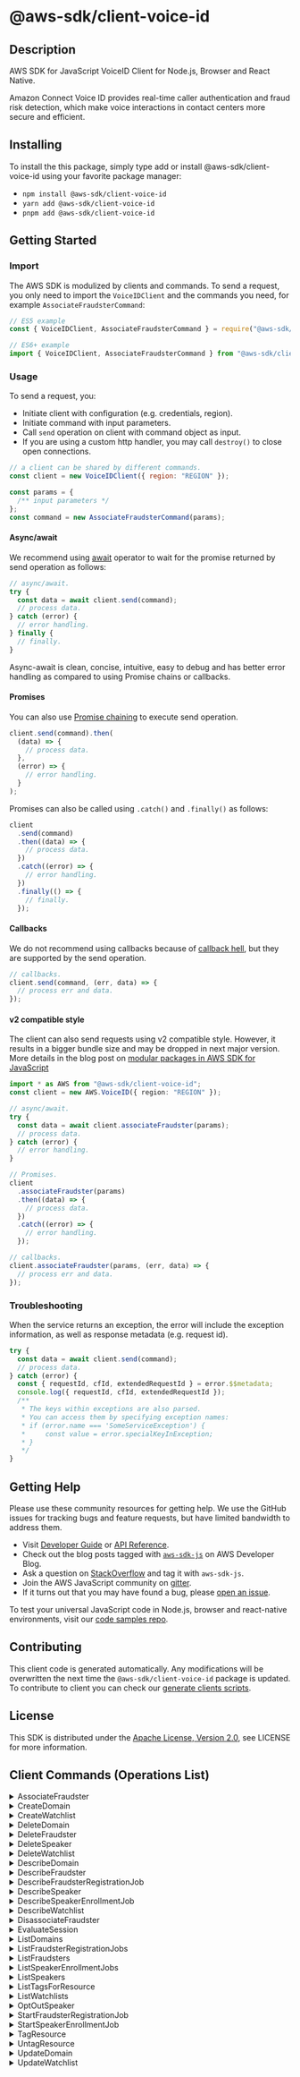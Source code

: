 <!-- generated file, do not edit directly -->

# @aws-sdk/client-voice-id

## Description

AWS SDK for JavaScript VoiceID Client for Node.js, Browser and React Native.

<p>Amazon Connect Voice ID provides real-time caller authentication and fraud risk detection, which
make voice interactions in contact centers more secure and efficient.</p>

## Installing

To install the this package, simply type add or install @aws-sdk/client-voice-id
using your favorite package manager:

- `npm install @aws-sdk/client-voice-id`
- `yarn add @aws-sdk/client-voice-id`
- `pnpm add @aws-sdk/client-voice-id`

## Getting Started

### Import

The AWS SDK is modulized by clients and commands.
To send a request, you only need to import the `VoiceIDClient` and
the commands you need, for example `AssociateFraudsterCommand`:

```js
// ES5 example
const { VoiceIDClient, AssociateFraudsterCommand } = require("@aws-sdk/client-voice-id");
```

```ts
// ES6+ example
import { VoiceIDClient, AssociateFraudsterCommand } from "@aws-sdk/client-voice-id";
```

### Usage

To send a request, you:

- Initiate client with configuration (e.g. credentials, region).
- Initiate command with input parameters.
- Call `send` operation on client with command object as input.
- If you are using a custom http handler, you may call `destroy()` to close open connections.

```js
// a client can be shared by different commands.
const client = new VoiceIDClient({ region: "REGION" });

const params = {
  /** input parameters */
};
const command = new AssociateFraudsterCommand(params);
```

#### Async/await

We recommend using [await](https://developer.mozilla.org/en-US/docs/Web/JavaScript/Reference/Operators/await)
operator to wait for the promise returned by send operation as follows:

```js
// async/await.
try {
  const data = await client.send(command);
  // process data.
} catch (error) {
  // error handling.
} finally {
  // finally.
}
```

Async-await is clean, concise, intuitive, easy to debug and has better error handling
as compared to using Promise chains or callbacks.

#### Promises

You can also use [Promise chaining](https://developer.mozilla.org/en-US/docs/Web/JavaScript/Guide/Using_promises#chaining)
to execute send operation.

```js
client.send(command).then(
  (data) => {
    // process data.
  },
  (error) => {
    // error handling.
  }
);
```

Promises can also be called using `.catch()` and `.finally()` as follows:

```js
client
  .send(command)
  .then((data) => {
    // process data.
  })
  .catch((error) => {
    // error handling.
  })
  .finally(() => {
    // finally.
  });
```

#### Callbacks

We do not recommend using callbacks because of [callback hell](http://callbackhell.com/),
but they are supported by the send operation.

```js
// callbacks.
client.send(command, (err, data) => {
  // process err and data.
});
```

#### v2 compatible style

The client can also send requests using v2 compatible style.
However, it results in a bigger bundle size and may be dropped in next major version. More details in the blog post
on [modular packages in AWS SDK for JavaScript](https://aws.amazon.com/blogs/developer/modular-packages-in-aws-sdk-for-javascript/)

```ts
import * as AWS from "@aws-sdk/client-voice-id";
const client = new AWS.VoiceID({ region: "REGION" });

// async/await.
try {
  const data = await client.associateFraudster(params);
  // process data.
} catch (error) {
  // error handling.
}

// Promises.
client
  .associateFraudster(params)
  .then((data) => {
    // process data.
  })
  .catch((error) => {
    // error handling.
  });

// callbacks.
client.associateFraudster(params, (err, data) => {
  // process err and data.
});
```

### Troubleshooting

When the service returns an exception, the error will include the exception information,
as well as response metadata (e.g. request id).

```js
try {
  const data = await client.send(command);
  // process data.
} catch (error) {
  const { requestId, cfId, extendedRequestId } = error.$$metadata;
  console.log({ requestId, cfId, extendedRequestId });
  /**
   * The keys within exceptions are also parsed.
   * You can access them by specifying exception names:
   * if (error.name === 'SomeServiceException') {
   *     const value = error.specialKeyInException;
   * }
   */
}
```

## Getting Help

Please use these community resources for getting help.
We use the GitHub issues for tracking bugs and feature requests, but have limited bandwidth to address them.

- Visit [Developer Guide](https://docs.aws.amazon.com/sdk-for-javascript/v3/developer-guide/welcome.html)
  or [API Reference](https://docs.aws.amazon.com/AWSJavaScriptSDK/v3/latest/index.html).
- Check out the blog posts tagged with [`aws-sdk-js`](https://aws.amazon.com/blogs/developer/tag/aws-sdk-js/)
  on AWS Developer Blog.
- Ask a question on [StackOverflow](https://stackoverflow.com/questions/tagged/aws-sdk-js) and tag it with `aws-sdk-js`.
- Join the AWS JavaScript community on [gitter](https://gitter.im/aws/aws-sdk-js-v3).
- If it turns out that you may have found a bug, please [open an issue](https://github.com/aws/aws-sdk-js-v3/issues/new/choose).

To test your universal JavaScript code in Node.js, browser and react-native environments,
visit our [code samples repo](https://github.com/aws-samples/aws-sdk-js-tests).

## Contributing

This client code is generated automatically. Any modifications will be overwritten the next time the `@aws-sdk/client-voice-id` package is updated.
To contribute to client you can check our [generate clients scripts](https://github.com/aws/aws-sdk-js-v3/tree/main/scripts/generate-clients).

## License

This SDK is distributed under the
[Apache License, Version 2.0](http://www.apache.org/licenses/LICENSE-2.0),
see LICENSE for more information.

## Client Commands (Operations List)

<details>
<summary>
AssociateFraudster
</summary>

[Command API Reference](https://docs.aws.amazon.com/AWSJavaScriptSDK/v3/latest/clients/client-voice-id/classes/associatefraudstercommand.html) / [Input](https://docs.aws.amazon.com/AWSJavaScriptSDK/v3/latest/clients/client-voice-id/interfaces/associatefraudstercommandinput.html) / [Output](https://docs.aws.amazon.com/AWSJavaScriptSDK/v3/latest/clients/client-voice-id/interfaces/associatefraudstercommandoutput.html)

</details>
<details>
<summary>
CreateDomain
</summary>

[Command API Reference](https://docs.aws.amazon.com/AWSJavaScriptSDK/v3/latest/clients/client-voice-id/classes/createdomaincommand.html) / [Input](https://docs.aws.amazon.com/AWSJavaScriptSDK/v3/latest/clients/client-voice-id/interfaces/createdomaincommandinput.html) / [Output](https://docs.aws.amazon.com/AWSJavaScriptSDK/v3/latest/clients/client-voice-id/interfaces/createdomaincommandoutput.html)

</details>
<details>
<summary>
CreateWatchlist
</summary>

[Command API Reference](https://docs.aws.amazon.com/AWSJavaScriptSDK/v3/latest/clients/client-voice-id/classes/createwatchlistcommand.html) / [Input](https://docs.aws.amazon.com/AWSJavaScriptSDK/v3/latest/clients/client-voice-id/interfaces/createwatchlistcommandinput.html) / [Output](https://docs.aws.amazon.com/AWSJavaScriptSDK/v3/latest/clients/client-voice-id/interfaces/createwatchlistcommandoutput.html)

</details>
<details>
<summary>
DeleteDomain
</summary>

[Command API Reference](https://docs.aws.amazon.com/AWSJavaScriptSDK/v3/latest/clients/client-voice-id/classes/deletedomaincommand.html) / [Input](https://docs.aws.amazon.com/AWSJavaScriptSDK/v3/latest/clients/client-voice-id/interfaces/deletedomaincommandinput.html) / [Output](https://docs.aws.amazon.com/AWSJavaScriptSDK/v3/latest/clients/client-voice-id/interfaces/deletedomaincommandoutput.html)

</details>
<details>
<summary>
DeleteFraudster
</summary>

[Command API Reference](https://docs.aws.amazon.com/AWSJavaScriptSDK/v3/latest/clients/client-voice-id/classes/deletefraudstercommand.html) / [Input](https://docs.aws.amazon.com/AWSJavaScriptSDK/v3/latest/clients/client-voice-id/interfaces/deletefraudstercommandinput.html) / [Output](https://docs.aws.amazon.com/AWSJavaScriptSDK/v3/latest/clients/client-voice-id/interfaces/deletefraudstercommandoutput.html)

</details>
<details>
<summary>
DeleteSpeaker
</summary>

[Command API Reference](https://docs.aws.amazon.com/AWSJavaScriptSDK/v3/latest/clients/client-voice-id/classes/deletespeakercommand.html) / [Input](https://docs.aws.amazon.com/AWSJavaScriptSDK/v3/latest/clients/client-voice-id/interfaces/deletespeakercommandinput.html) / [Output](https://docs.aws.amazon.com/AWSJavaScriptSDK/v3/latest/clients/client-voice-id/interfaces/deletespeakercommandoutput.html)

</details>
<details>
<summary>
DeleteWatchlist
</summary>

[Command API Reference](https://docs.aws.amazon.com/AWSJavaScriptSDK/v3/latest/clients/client-voice-id/classes/deletewatchlistcommand.html) / [Input](https://docs.aws.amazon.com/AWSJavaScriptSDK/v3/latest/clients/client-voice-id/interfaces/deletewatchlistcommandinput.html) / [Output](https://docs.aws.amazon.com/AWSJavaScriptSDK/v3/latest/clients/client-voice-id/interfaces/deletewatchlistcommandoutput.html)

</details>
<details>
<summary>
DescribeDomain
</summary>

[Command API Reference](https://docs.aws.amazon.com/AWSJavaScriptSDK/v3/latest/clients/client-voice-id/classes/describedomaincommand.html) / [Input](https://docs.aws.amazon.com/AWSJavaScriptSDK/v3/latest/clients/client-voice-id/interfaces/describedomaincommandinput.html) / [Output](https://docs.aws.amazon.com/AWSJavaScriptSDK/v3/latest/clients/client-voice-id/interfaces/describedomaincommandoutput.html)

</details>
<details>
<summary>
DescribeFraudster
</summary>

[Command API Reference](https://docs.aws.amazon.com/AWSJavaScriptSDK/v3/latest/clients/client-voice-id/classes/describefraudstercommand.html) / [Input](https://docs.aws.amazon.com/AWSJavaScriptSDK/v3/latest/clients/client-voice-id/interfaces/describefraudstercommandinput.html) / [Output](https://docs.aws.amazon.com/AWSJavaScriptSDK/v3/latest/clients/client-voice-id/interfaces/describefraudstercommandoutput.html)

</details>
<details>
<summary>
DescribeFraudsterRegistrationJob
</summary>

[Command API Reference](https://docs.aws.amazon.com/AWSJavaScriptSDK/v3/latest/clients/client-voice-id/classes/describefraudsterregistrationjobcommand.html) / [Input](https://docs.aws.amazon.com/AWSJavaScriptSDK/v3/latest/clients/client-voice-id/interfaces/describefraudsterregistrationjobcommandinput.html) / [Output](https://docs.aws.amazon.com/AWSJavaScriptSDK/v3/latest/clients/client-voice-id/interfaces/describefraudsterregistrationjobcommandoutput.html)

</details>
<details>
<summary>
DescribeSpeaker
</summary>

[Command API Reference](https://docs.aws.amazon.com/AWSJavaScriptSDK/v3/latest/clients/client-voice-id/classes/describespeakercommand.html) / [Input](https://docs.aws.amazon.com/AWSJavaScriptSDK/v3/latest/clients/client-voice-id/interfaces/describespeakercommandinput.html) / [Output](https://docs.aws.amazon.com/AWSJavaScriptSDK/v3/latest/clients/client-voice-id/interfaces/describespeakercommandoutput.html)

</details>
<details>
<summary>
DescribeSpeakerEnrollmentJob
</summary>

[Command API Reference](https://docs.aws.amazon.com/AWSJavaScriptSDK/v3/latest/clients/client-voice-id/classes/describespeakerenrollmentjobcommand.html) / [Input](https://docs.aws.amazon.com/AWSJavaScriptSDK/v3/latest/clients/client-voice-id/interfaces/describespeakerenrollmentjobcommandinput.html) / [Output](https://docs.aws.amazon.com/AWSJavaScriptSDK/v3/latest/clients/client-voice-id/interfaces/describespeakerenrollmentjobcommandoutput.html)

</details>
<details>
<summary>
DescribeWatchlist
</summary>

[Command API Reference](https://docs.aws.amazon.com/AWSJavaScriptSDK/v3/latest/clients/client-voice-id/classes/describewatchlistcommand.html) / [Input](https://docs.aws.amazon.com/AWSJavaScriptSDK/v3/latest/clients/client-voice-id/interfaces/describewatchlistcommandinput.html) / [Output](https://docs.aws.amazon.com/AWSJavaScriptSDK/v3/latest/clients/client-voice-id/interfaces/describewatchlistcommandoutput.html)

</details>
<details>
<summary>
DisassociateFraudster
</summary>

[Command API Reference](https://docs.aws.amazon.com/AWSJavaScriptSDK/v3/latest/clients/client-voice-id/classes/disassociatefraudstercommand.html) / [Input](https://docs.aws.amazon.com/AWSJavaScriptSDK/v3/latest/clients/client-voice-id/interfaces/disassociatefraudstercommandinput.html) / [Output](https://docs.aws.amazon.com/AWSJavaScriptSDK/v3/latest/clients/client-voice-id/interfaces/disassociatefraudstercommandoutput.html)

</details>
<details>
<summary>
EvaluateSession
</summary>

[Command API Reference](https://docs.aws.amazon.com/AWSJavaScriptSDK/v3/latest/clients/client-voice-id/classes/evaluatesessioncommand.html) / [Input](https://docs.aws.amazon.com/AWSJavaScriptSDK/v3/latest/clients/client-voice-id/interfaces/evaluatesessioncommandinput.html) / [Output](https://docs.aws.amazon.com/AWSJavaScriptSDK/v3/latest/clients/client-voice-id/interfaces/evaluatesessioncommandoutput.html)

</details>
<details>
<summary>
ListDomains
</summary>

[Command API Reference](https://docs.aws.amazon.com/AWSJavaScriptSDK/v3/latest/clients/client-voice-id/classes/listdomainscommand.html) / [Input](https://docs.aws.amazon.com/AWSJavaScriptSDK/v3/latest/clients/client-voice-id/interfaces/listdomainscommandinput.html) / [Output](https://docs.aws.amazon.com/AWSJavaScriptSDK/v3/latest/clients/client-voice-id/interfaces/listdomainscommandoutput.html)

</details>
<details>
<summary>
ListFraudsterRegistrationJobs
</summary>

[Command API Reference](https://docs.aws.amazon.com/AWSJavaScriptSDK/v3/latest/clients/client-voice-id/classes/listfraudsterregistrationjobscommand.html) / [Input](https://docs.aws.amazon.com/AWSJavaScriptSDK/v3/latest/clients/client-voice-id/interfaces/listfraudsterregistrationjobscommandinput.html) / [Output](https://docs.aws.amazon.com/AWSJavaScriptSDK/v3/latest/clients/client-voice-id/interfaces/listfraudsterregistrationjobscommandoutput.html)

</details>
<details>
<summary>
ListFraudsters
</summary>

[Command API Reference](https://docs.aws.amazon.com/AWSJavaScriptSDK/v3/latest/clients/client-voice-id/classes/listfraudsterscommand.html) / [Input](https://docs.aws.amazon.com/AWSJavaScriptSDK/v3/latest/clients/client-voice-id/interfaces/listfraudsterscommandinput.html) / [Output](https://docs.aws.amazon.com/AWSJavaScriptSDK/v3/latest/clients/client-voice-id/interfaces/listfraudsterscommandoutput.html)

</details>
<details>
<summary>
ListSpeakerEnrollmentJobs
</summary>

[Command API Reference](https://docs.aws.amazon.com/AWSJavaScriptSDK/v3/latest/clients/client-voice-id/classes/listspeakerenrollmentjobscommand.html) / [Input](https://docs.aws.amazon.com/AWSJavaScriptSDK/v3/latest/clients/client-voice-id/interfaces/listspeakerenrollmentjobscommandinput.html) / [Output](https://docs.aws.amazon.com/AWSJavaScriptSDK/v3/latest/clients/client-voice-id/interfaces/listspeakerenrollmentjobscommandoutput.html)

</details>
<details>
<summary>
ListSpeakers
</summary>

[Command API Reference](https://docs.aws.amazon.com/AWSJavaScriptSDK/v3/latest/clients/client-voice-id/classes/listspeakerscommand.html) / [Input](https://docs.aws.amazon.com/AWSJavaScriptSDK/v3/latest/clients/client-voice-id/interfaces/listspeakerscommandinput.html) / [Output](https://docs.aws.amazon.com/AWSJavaScriptSDK/v3/latest/clients/client-voice-id/interfaces/listspeakerscommandoutput.html)

</details>
<details>
<summary>
ListTagsForResource
</summary>

[Command API Reference](https://docs.aws.amazon.com/AWSJavaScriptSDK/v3/latest/clients/client-voice-id/classes/listtagsforresourcecommand.html) / [Input](https://docs.aws.amazon.com/AWSJavaScriptSDK/v3/latest/clients/client-voice-id/interfaces/listtagsforresourcecommandinput.html) / [Output](https://docs.aws.amazon.com/AWSJavaScriptSDK/v3/latest/clients/client-voice-id/interfaces/listtagsforresourcecommandoutput.html)

</details>
<details>
<summary>
ListWatchlists
</summary>

[Command API Reference](https://docs.aws.amazon.com/AWSJavaScriptSDK/v3/latest/clients/client-voice-id/classes/listwatchlistscommand.html) / [Input](https://docs.aws.amazon.com/AWSJavaScriptSDK/v3/latest/clients/client-voice-id/interfaces/listwatchlistscommandinput.html) / [Output](https://docs.aws.amazon.com/AWSJavaScriptSDK/v3/latest/clients/client-voice-id/interfaces/listwatchlistscommandoutput.html)

</details>
<details>
<summary>
OptOutSpeaker
</summary>

[Command API Reference](https://docs.aws.amazon.com/AWSJavaScriptSDK/v3/latest/clients/client-voice-id/classes/optoutspeakercommand.html) / [Input](https://docs.aws.amazon.com/AWSJavaScriptSDK/v3/latest/clients/client-voice-id/interfaces/optoutspeakercommandinput.html) / [Output](https://docs.aws.amazon.com/AWSJavaScriptSDK/v3/latest/clients/client-voice-id/interfaces/optoutspeakercommandoutput.html)

</details>
<details>
<summary>
StartFraudsterRegistrationJob
</summary>

[Command API Reference](https://docs.aws.amazon.com/AWSJavaScriptSDK/v3/latest/clients/client-voice-id/classes/startfraudsterregistrationjobcommand.html) / [Input](https://docs.aws.amazon.com/AWSJavaScriptSDK/v3/latest/clients/client-voice-id/interfaces/startfraudsterregistrationjobcommandinput.html) / [Output](https://docs.aws.amazon.com/AWSJavaScriptSDK/v3/latest/clients/client-voice-id/interfaces/startfraudsterregistrationjobcommandoutput.html)

</details>
<details>
<summary>
StartSpeakerEnrollmentJob
</summary>

[Command API Reference](https://docs.aws.amazon.com/AWSJavaScriptSDK/v3/latest/clients/client-voice-id/classes/startspeakerenrollmentjobcommand.html) / [Input](https://docs.aws.amazon.com/AWSJavaScriptSDK/v3/latest/clients/client-voice-id/interfaces/startspeakerenrollmentjobcommandinput.html) / [Output](https://docs.aws.amazon.com/AWSJavaScriptSDK/v3/latest/clients/client-voice-id/interfaces/startspeakerenrollmentjobcommandoutput.html)

</details>
<details>
<summary>
TagResource
</summary>

[Command API Reference](https://docs.aws.amazon.com/AWSJavaScriptSDK/v3/latest/clients/client-voice-id/classes/tagresourcecommand.html) / [Input](https://docs.aws.amazon.com/AWSJavaScriptSDK/v3/latest/clients/client-voice-id/interfaces/tagresourcecommandinput.html) / [Output](https://docs.aws.amazon.com/AWSJavaScriptSDK/v3/latest/clients/client-voice-id/interfaces/tagresourcecommandoutput.html)

</details>
<details>
<summary>
UntagResource
</summary>

[Command API Reference](https://docs.aws.amazon.com/AWSJavaScriptSDK/v3/latest/clients/client-voice-id/classes/untagresourcecommand.html) / [Input](https://docs.aws.amazon.com/AWSJavaScriptSDK/v3/latest/clients/client-voice-id/interfaces/untagresourcecommandinput.html) / [Output](https://docs.aws.amazon.com/AWSJavaScriptSDK/v3/latest/clients/client-voice-id/interfaces/untagresourcecommandoutput.html)

</details>
<details>
<summary>
UpdateDomain
</summary>

[Command API Reference](https://docs.aws.amazon.com/AWSJavaScriptSDK/v3/latest/clients/client-voice-id/classes/updatedomaincommand.html) / [Input](https://docs.aws.amazon.com/AWSJavaScriptSDK/v3/latest/clients/client-voice-id/interfaces/updatedomaincommandinput.html) / [Output](https://docs.aws.amazon.com/AWSJavaScriptSDK/v3/latest/clients/client-voice-id/interfaces/updatedomaincommandoutput.html)

</details>
<details>
<summary>
UpdateWatchlist
</summary>

[Command API Reference](https://docs.aws.amazon.com/AWSJavaScriptSDK/v3/latest/clients/client-voice-id/classes/updatewatchlistcommand.html) / [Input](https://docs.aws.amazon.com/AWSJavaScriptSDK/v3/latest/clients/client-voice-id/interfaces/updatewatchlistcommandinput.html) / [Output](https://docs.aws.amazon.com/AWSJavaScriptSDK/v3/latest/clients/client-voice-id/interfaces/updatewatchlistcommandoutput.html)

</details>
